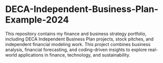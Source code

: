# DECA-Independent-Business-Plan-Example-2024
This repository contains my finance and business strategy portfolio, including DECA Independent Business Plan projects, stock pitches, and independent financial modeling work. This project combines business analysis, financial forecasting, and coding-driven insights to explore real-world applications in finance, technology, and sustainability.

